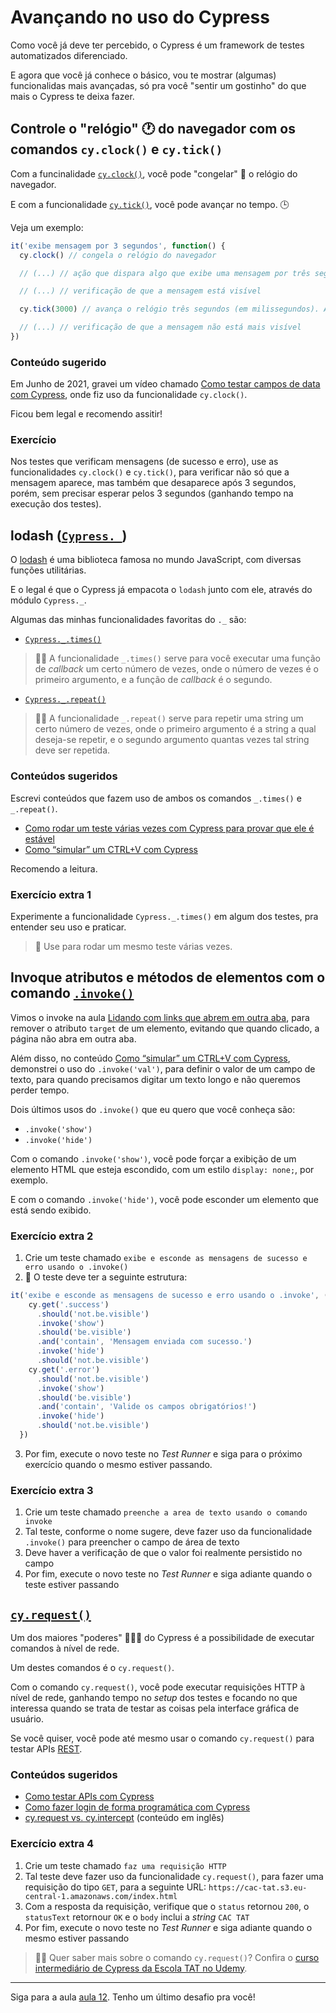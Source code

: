 # Avançando no uso do Cypress

Como você já deve ter percebido, o Cypress é um framework de testes automatizados diferenciado.

E agora que você já conhece o básico, vou te mostrar (algumas) funcionalidas mais avançadas, só pra você "sentir um gostinho" do que mais o Cypress te deixa fazer.

## Controle o "relógio" 🕐 do navegador com os comandos `cy.clock()` e `cy.tick()`

Com a funcinalidade [`cy.clock()`](https://on.cypress.io/clock), você pode "congelar" 🧊 o relógio do navegador.

E com a funcionalidade [`cy.tick()`](https://on.cypress.io/tick), você pode avançar no tempo. 🕒

Veja um exemplo:

```js
it('exibe mensagem por 3 segundos', function() {
  cy.clock() // congela o relógio do navegador

  // (...) // ação que dispara algo que exibe uma mensagem por três segundos

  // (...) // verificação de que a mensagem está visível

  cy.tick(3000) // avança o relógio três segundos (em milissegundos). Avanço este tempo para não perdê-lo esperando.

  // (...) // verificação de que a mensagem não está mais visível
})
```

### Conteúdo sugerido

Em Junho de 2021, gravei um vídeo chamado [Como testar campos de data com Cypress](https://youtu.be/wiDOdfmuR2o), onde fiz uso da funcionalidade `cy.clock()`.

Ficou bem legal e recomendo assitir!

### Exercício

Nos testes que verificam mensagens (de sucesso e erro), use as funcionalidades `cy.clock()` e `cy.tick()`, para verificar não só que a mensagem aparece, mas também que desaparece após 3 segundos, porém, sem precisar esperar pelos 3 segundos (ganhando tempo na execução dos testes).

## lodash ([`Cypress._`](https://docs.cypress.io/api/utilities/_))

O [lodash](https://lodash.com) é uma biblioteca famosa no mundo JavaScript, com diversas funções utilitárias.

E o legal é que o Cypress já empacota o `lodash` junto com ele, através do módulo `Cypress._`.

Algumas das minhas funcionalidades favoritas do `._` são:

- [`Cypress._.times()`](https://lodash.com/docs/4.17.15#times)

> 👨‍🏫 A funcionalidade `_.times()` serve para você executar uma função de _callback_ um certo número de vezes, onde o número de vezes é o primeiro argumento, e a função de _callback_ é o segundo.

- [`Cypress._.repeat()`](https://lodash.com/docs/4.17.15#repeat)

> 👨‍🏫  A funcionalidade `_.repeat()` serve para repetir uma string um certo número de vezes, onde o primeiro argumento é a string a qual deseja-se repetir, e o segundo argumento quantas vezes tal string deve ser repetida.

### Conteúdos sugeridos

Escrevi conteúdos que fazem uso de ambos os comandos `_.times()` e `_.repeat()`.

- [Como rodar um teste várias vezes com Cypress para provar que ele é estável](https://talkingabouttesting.com/2021/02/06/como-rodar-um-teste-varias-vezes-com-cypress-para-provar-que-ele-e-estavel/)
- [Como “simular” um CTRL+V com Cypress](https://talkingabouttesting.com/2022/02/11/como-simular-um-ctrlv-com-cypress)

Recomendo a leitura.

### Exercício extra 1

Experimente a funcionalidade `Cypress._.times()` em algum dos testes, pra entender seu uso e praticar.

> 🙊 Use para rodar um mesmo teste várias vezes.

## Invoque atributos e métodos de elementos com o comando [`.invoke()`](https://on.cypress.io/invoke)

Vimos o invoke na aula [Lidando com links que abrem em outra aba](./07.md), para remover o atributo `target` de um elemento, evitando que quando clicado, a página não abra em outra aba.

Além disso, no conteúdo [Como “simular” um CTRL+V com Cypress](https://talkingabouttesting.com/2022/02/11/como-simular-um-ctrlv-com-cypress), demonstrei o uso do `.invoke('val')`, para definir o valor de um campo de texto, para quando precisamos digitar um texto longo e não queremos perder tempo.

Dois últimos usos do `.invoke()` que eu quero que você conheça são:

- `.invoke('show')`
- `.invoke('hide')`

Com o comando `.invoke('show')`, você pode forçar a exibição de um elemento HTML que esteja escondido, com um estilo `display: none;`, por exemplo.

E com o comando `.invoke('hide')`, você pode esconder um elemento que está sendo exibido.
### Exercício extra 2

1. Crie um teste chamado `exibe e esconde as mensagens de sucesso e erro usando o .invoke()`
2. 🙊 O teste deve ter a seguinte estrutura:

```js
it('exibe e esconde as mensagens de sucesso e erro usando o .invoke', () => {
    cy.get('.success')
      .should('not.be.visible')
      .invoke('show')
      .should('be.visible')
      .and('contain', 'Mensagem enviada com sucesso.')
      .invoke('hide')
      .should('not.be.visible')
    cy.get('.error')
      .should('not.be.visible')
      .invoke('show')
      .should('be.visible')
      .and('contain', 'Valide os campos obrigatórios!')
      .invoke('hide')
      .should('not.be.visible')
  })
```

3. Por fim, execute o novo teste no _Test Runner_ e siga para o próximo exercício quando o mesmo estiver passando.

### Exercício extra 3

1. Crie um teste chamado `preenche a area de texto usando o comando invoke`
2. Tal teste, conforme o nome sugere, deve fazer uso da funcionalidade `.invoke()` para preencher o campo de área de texto
3. Deve haver a verificação de que o valor foi realmente persistido no campo
4. Por fim, execute o novo teste no _Test Runner_ e siga adiante quando o teste estiver passando

## [`cy.request()`](https://on.cypress.io/request)

Um dos maiores "poderes" 🦸🏽‍♂️ do Cypress é a possibilidade de executar comandos à nível de rede.

Um destes comandos é o `cy.request()`.

Com o comando `cy.request()`, você pode executar requisições HTTP à nível de rede, ganhando tempo no _setup_ dos testes e focando no que interessa quando se trata de testar as coisas pela interface gráfica de usuário.

Se você quiser, você pode até mesmo usar o comando `cy.request()` para testar APIs [REST](https://pt.wikipedia.org/wiki/REST).

### Conteúdos sugeridos

- [Como testar APIs com Cypress](https://talkingabouttesting.com/2021/02/07/como-verificar-a-estrutura-do-body-de-um-esquema-json-com-cypress/)
- [Como fazer login de forma programática com Cypress](https://talkingabouttesting.com/2021/12/14/como-fazer-login-de-forma-programatica-com-cypress/)
- [cy.request vs. cy.intercept](https://dev.to/walmyrlimaesilv/cy-request-vs-cy-intercept-cmi) (conteúdo em inglês)

### Exercício extra 4

1. Crie um teste chamado `faz uma requisição HTTP`
2. Tal teste deve fazer uso da funcionalidade `cy.request()`, para fazer uma requisição do tipo `GET`, para a seguinte URL: `https://cac-tat.s3.eu-central-1.amazonaws.com/index.html`
3. Com a resposta da requisição, verifique que o `status` retornou `200`, o `statusText` retornour `OK` e o `body` inclui a _string_ `CAC TAT`
4. Por fim, execute o novo teste no _Test Runner_ e siga adiante quando o mesmo estiver passando

> 👨‍🏫 Quer saber mais sobre o comando `cy.request()`? Confira o [curso intermediário de Cypress da Escola TAT no Udemy](https://www.udemy.com/course/testes-automatizados-com-cypress-intermediario/?referralCode=F14505FB0076672E51A2).

___

Siga para a aula [aula 12](./12.md). Tenho um último desafio pra você!
